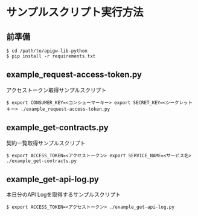 サンプルスクリプト実行方法
===

前準備
---

```
$ cd /path/to/apigw-lib-python
$ pip install -r requirements.txt
```

example_request-access-token.py
---

アクセストークン取得サンプルスクリプト

```
$ export CONSUMER_KEY=<コンシューマーキー> export SECRET_KEY=<シークレットキー> ./example_request-access-token.py
```

example_get-contracts.py
---

契約一覧取得サンプルスクリプト

```
$ export ACCESS_TOKEN=<アクセストークン> export SERVICE_NAME=<サービス名> ./example_get-contracts.py
```

example_get-api-log.py
---

本日分のAPI Logを取得するサンプルスクリプト

```
$ export ACCESS_TOKEN=<アクセストークン> ./example_get-api-log.py
```
